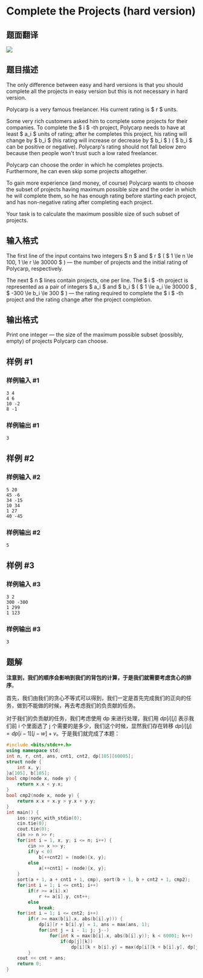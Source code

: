 # Complete the Projects (hard version)

## 题面翻译

![](https://cdn.luogu.org/upload/pic/72121.png)

## 题目描述

The only difference between easy and hard versions is that you should complete all the projects in easy version but this is not necessary in hard version.

Polycarp is a very famous freelancer. His current rating is $ r $ units.

Some very rich customers asked him to complete some projects for their companies. To complete the $ i $ -th project, Polycarp needs to have at least $ a_i $ units of rating; after he completes this project, his rating will change by $ b_i $ (his rating will increase or decrease by $ b_i $ ) ( $ b_i $ can be positive or negative). Polycarp's rating should not fall below zero because then people won't trust such a low rated freelancer.

Polycarp can choose the order in which he completes projects. Furthermore, he can even skip some projects altogether.

To gain more experience (and money, of course) Polycarp wants to choose the subset of projects having maximum possible size and the order in which he will complete them, so he has enough rating before starting each project, and has non-negative rating after completing each project.

Your task is to calculate the maximum possible size of such subset of projects.

## 输入格式

The first line of the input contains two integers $ n $ and $ r $ ( $ 1 \le n \le 100, 1 \le r \le 30000 $ ) — the number of projects and the initial rating of Polycarp, respectively.

The next $ n $ lines contain projects, one per line. The $ i $ -th project is represented as a pair of integers $ a_i $ and $ b_i $ ( $ 1 \le a_i \le 30000 $ , $ -300 \le b_i \le 300 $ ) — the rating required to complete the $ i $ -th project and the rating change after the project completion.

## 输出格式

Print one integer — the size of the maximum possible subset (possibly, empty) of projects Polycarp can choose.

## 样例 #1

### 样例输入 #1

```
3 4
4 6
10 -2
8 -1
```

### 样例输出 #1

```
3
```

## 样例 #2

### 样例输入 #2

```
5 20
45 -6
34 -15
10 34
1 27
40 -45
```

### 样例输出 #2

```
5
```

## 样例 #3

### 样例输入 #3

```
3 2
300 -300
1 299
1 123
```

### 样例输出 #3

```
3
```

## 题解
**注意到，我们的顺序会影响到我们的背包的计算，于是我们就需要考虑贪心的排序**。


首先，我们由我们的贪心不等式可以得到，我们一定是首先完成我们的正向的任务，做到不能做的时候，再去考虑我们的负贡献的任务。

对于我们的负贡献的任务，我们考虑使用 dp 来进行处理，我们用 $dp[i][j]$ 表示我们前 i 个里面选了 j 个需要的是多少，我们这个时候，显然我们存在转移 $dp[i][j]=dp[i-1][j-w]+v$。于是我们就完成了本题：

```cpp
#include <bits/stdc++.h>
using namespace std;
int n, r, cnt, ans, cnt1, cnt2, dp[105][60005];
struct node {
    int x, y;
}a[105], b[105];
bool cmp(node x, node y) {
    return x.x < y.x;
}
bool cmp2(node x, node y) {
    return x.x + x.y > y.x + y.y;
}
int main() {
    ios::sync_with_stdio(0);
    cin.tie(0);
    cout.tie(0);
    cin >> n >> r;
    for(int i = 1, x, y; i <= n; i++) {
        cin >> x >> y;
        if(y < 0)
            b[++cnt2] = (node){x, y};
        else
            a[++cnt1] = (node){x, y};
    }
    sort(a + 1, a + cnt1 + 1, cmp), sort(b + 1, b + cnt2 + 1, cmp2);
    for(int i = 1; i <= cnt1; i++)
        if(r >= a[i].x)
            r += a[i].y, cnt++;
        else
            break;
    for(int i = 1; i <= cnt2; i++)
        if(r >= max(b[i].x, abs(b[i].y))) {
            dp[i][r + b[i].y] = 1, ans = max(ans, 1);
            for(int j = i - 1; j; j--)
                for(int k = max(b[i].x, abs(b[i].y)); k < 60001; k++)
                    if(dp[j][k])
                        dp[i][k + b[i].y] = max(dp[i][k + b[i].y], dp[j][k] + 1), ans = max(ans, dp[i][k + b[i].y]);
        }
    cout << cnt + ans;
    return 0;
}
```